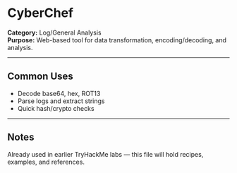 # CyberChef

**Category:** Log/General Analysis  
**Purpose:** Web-based tool for data transformation, encoding/decoding, and analysis.

---

## Common Uses
- Decode base64, hex, ROT13  
- Parse logs and extract strings  
- Quick hash/crypto checks

---

## Notes
Already used in earlier TryHackMe labs — this file will hold recipes, examples, and references.

